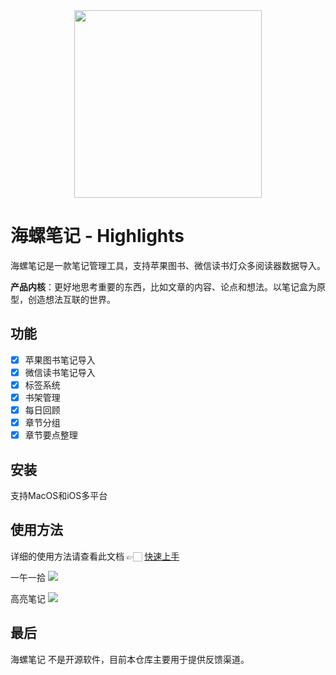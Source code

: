 
<div align=center><img width="300x300" height="300x300" src="http://img.leozhou.me/picGo/1024-1.png"/></div>

# 海螺笔记 - Highlights
海螺笔记是一款笔记管理工具，支持苹果图书、微信读书灯众多阅读器数据导入。

**产品内核**：更好地思考重要的东西，比如文章的内容、论点和想法。以笔记盒为原型，创造想法互联的世界。

## 功能
- [x] 苹果图书笔记导入
- [x] 微信读书笔记导入
- [x] 标签系统
- [x] 书架管理
- [x] 每日回顾
- [x] 章节分组
- [x] 章节要点整理

## 安装
支持MacOS和iOS多平台

## 使用方法
详细的使用方法请查看此文档 👉🏻 [快速上手](http://highlights.ink)

一午一拾
![](http://img.leozhou.me/picGo/20220812165917.png)

高亮笔记
![](http://img.leozhou.me/picGo/20220812170022.png)

## 最后
海螺笔记 不是开源软件，目前本仓库主要用于提供反馈渠道。
